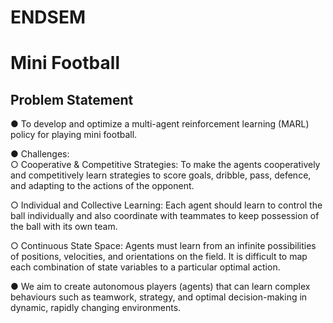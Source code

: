 # ENDSEM

# Mini Football

## Problem Statement

● To develop and optimize a multi-agent reinforcement learning (MARL) policy for playing mini football.

● Challenges:</br>
        ○ Cooperative & Competitive Strategies: To make the agents cooperatively and competitively learn strategies to score goals, dribble, pass, defence, and adapting to the actions of the opponent.

○ Individual and Collective Learning: Each agent should learn to control the ball individually and also coordinate with teammates to keep possession of the ball with its own team.

○ Continuous State Space: Agents must learn from an infinite possibilities of positions, velocities, and orientations on the field. It is difficult to map each combination of state variables to a particular optimal action.

● We aim to create autonomous players (agents) that can learn complex behaviours such as teamwork, strategy, and optimal decision-making in dynamic, rapidly changing environments.
